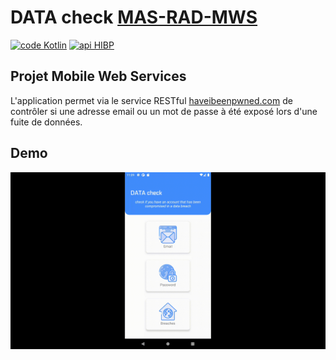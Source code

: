 # DATA check [MAS-RAD-MWS](https://www.he-arc.ch/ingenierie/mas-rad-cas-dar)

[![code Kotlin](https://img.shields.io/badge/code-Kotlin-orange?style=flat-square)](https://kotlinlang.org/)
[![api HIBP](https://img.shields.io/badge/api-HIBP-blue?style=flat-square)](https://haveibeenpwned.com/API/v3)


## Projet Mobile Web Services

L'application permet via le service RESTful [haveibeenpwned.com](https://haveibeenpwned.com/API/v3)
de contrôler si une adresse email ou un mot de passe à été exposé
lors d'une fuite de données.


## Demo

<p align="center">
  <img src="demo.gif" alt="Data check" />
</p>

##

